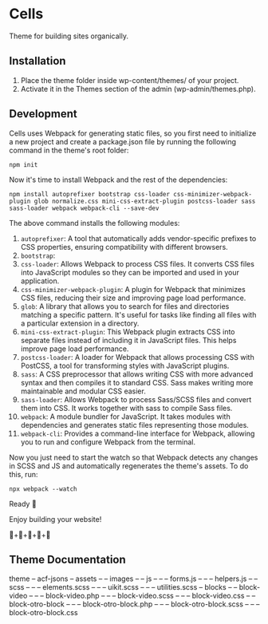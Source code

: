 # Cells

Theme for building sites organically.

## Installation

1. Place the theme folder inside wp-content/themes/ of your project.
2. Activate it in the Themes section of the admin (wp-admin/themes.php).

## Development

Cells uses Webpack for generating static files, so you first need to initialize a new project and create a package.json file by running the following command in the theme's root folder:

```
npm init
```

Now it's time to install Webpack and the rest of the dependencies:

```
npm install autoprefixer bootstrap css-loader css-minimizer-webpack-plugin glob normalize.css mini-css-extract-plugin postcss-loader sass sass-loader webpack webpack-cli --save-dev
```

The above command installs the following modules:

1. `autoprefixer`: A tool that automatically adds vendor-specific prefixes to CSS properties, ensuring compatibility with different browsers.
2. `bootstrap`:
3. `css-loader`: Allows Webpack to process CSS files. It converts CSS files into JavaScript modules so they can be imported and used in your application.
4. `css-minimizer-webpack-plugin`: A plugin for Webpack that minimizes CSS files, reducing their size and improving page load performance.
5. `glob`: A library that allows you to search for files and directories matching a specific pattern. It's useful for tasks like finding all files with a particular extension in a directory.
6. `mini-css-extract-plugin`: This Webpack plugin extracts CSS into separate files instead of including it in JavaScript files. This helps improve page load performance.
7. `postcss-loader`: A loader for Webpack that allows processing CSS with PostCSS, a tool for transforming styles with JavaScript plugins.
8. `sass`: A CSS preprocessor that allows writing CSS with more advanced syntax and then compiles it to standard CSS. Sass makes writing more maintainable and modular CSS easier.
9. `sass-loader`: Allows Webpack to process Sass/SCSS files and convert them into CSS. It works together with sass to compile Sass files.
10. `webpack`: A module bundler for JavaScript. It takes modules with dependencies and generates static files representing those modules.
11. `webpack-cli`: Provides a command-line interface for Webpack, allowing you to run and configure Webpack from the terminal.

Now you just need to start the watch so that Webpack detects any changes in SCSS and JS and automatically regenerates the theme's assets. To do this, run:

```
npx webpack --watch
```

Ready 🚀

Enjoy building your website!

🧬+🧬+🧬+🧬+🧬

## Theme Documentation

theme
– acf-jsons
– assets
– – images
– – js
– – – forms.js
– – – helpers.js
– – scss
– – – elements.scss
– – – uikit.scss
– – – utilities.scss
– blocks
– – block-video
– – – block-video.php
– – – block-video.scss
– – – block-video.css
– – block-otro-block
– – – block-otro-block.php
– – – block-otro-block.scss
– – – block-otro-block.css